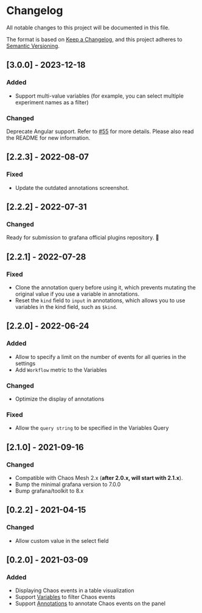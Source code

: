 # Changelog

All notable changes to this project will be documented in this file.

The format is based on [Keep a Changelog](https://keepachangelog.com/en/1.0.0/),
and this project adheres to [Semantic Versioning](https://semver.org/spec/v2.0.0.html).

## [3.0.0] - 2023-12-18

### Added

- Support multi-value variables (for example, you can select multiple experiment names as a filter)

### Changed

Deprecate Angular support. Refer to [#55](https://github.com/chaos-mesh/datasource/issues/55) for more details.
Please also read the README for new information.

## [2.2.3] - 2022-08-07

### Fixed

- Update the outdated annotations screenshot.

## [2.2.2] - 2022-07-31

### Changed

Ready for submission to grafana official plugins repository. 🥰

## [2.2.1] - 2022-07-28

### Fixed

- Clone the annotation query before using it, which prevents mutating the original value if you use a variable in annotations.
- Reset the `kind` field to `input` in annotations, which allows you to use variables in the kind field, such as `$kind`.

## [2.2.0] - 2022-06-24

### Added

- Allow to specify a limit on the number of events for all queries in the settings
- Add `Workflow` metric to the Variables

### Changed

- Optimize the display of annotations

### Fixed

- Allow the `query string` to be specified in the Variables Query

## [2.1.0] - 2021-09-16

### Changed

- Compatible with Chaos Mesh 2.x (**after 2.0.x, will start with 2.1.x**).
- Bump the minimal grafana version to 7.0.0
- Bump grafana/toolkit to 8.x

## [0.2.2] - 2021-04-15

### Changed

- Allow custom value in the select field

## [0.2.0] - 2021-03-09

### Added

- Displaying Chaos events in a table visualization
- Support [Variables](https://grafana.com/docs/grafana/latest/variables/) to filter Chaos events
- Support [Annotations](https://grafana.com/docs/grafana/latest/dashboards/annotations/) to annotate Chaos events on the panel
